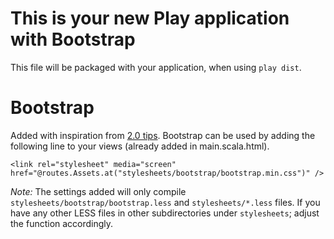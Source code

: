 This is your new Play application with Bootstrap
================================================

This file will be packaged with your application, when using `play dist`.


Bootstrap
=========

Added with inspiration from [2.0 tips](http://www.playframework.com/documentation/2.0/Tips). Bootstrap can be used
by adding the following line to your views (already added in main.scala.html).

    <link rel="stylesheet" media="screen" href="@routes.Assets.at("stylesheets/bootstrap/bootstrap.min.css")" />

*Note:* The settings added will only compile `stylesheets/bootstrap/bootstrap.less` and `stylesheets/*.less` files.
If you have any other LESS files in other subdirectories under `stylesheets`; adjust the function accordingly.